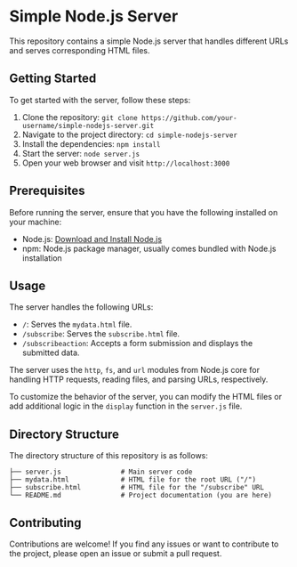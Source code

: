 # Simple Node.js Server

This repository contains a simple Node.js server that handles different URLs and serves corresponding HTML files.

## Getting Started

To get started with the server, follow these steps:

1. Clone the repository: `git clone https://github.com/your-username/simple-nodejs-server.git`
2. Navigate to the project directory: `cd simple-nodejs-server`
3. Install the dependencies: `npm install`
4. Start the server: `node server.js`
5. Open your web browser and visit `http://localhost:3000`

## Prerequisites

Before running the server, ensure that you have the following installed on your machine:

- Node.js: [Download and Install Node.js](https://nodejs.org)
- npm: Node.js package manager, usually comes bundled with Node.js installation

## Usage

The server handles the following URLs:

- `/`: Serves the `mydata.html` file.
- `/subscribe`: Serves the `subscribe.html` file.
- `/subscribeaction`: Accepts a form submission and displays the submitted data.

The server uses the `http`, `fs`, and `url` modules from Node.js core for handling HTTP requests, reading files, and parsing URLs, respectively.

To customize the behavior of the server, you can modify the HTML files or add additional logic in the `display` function in the `server.js` file.

## Directory Structure

The directory structure of this repository is as follows:

```
├── server.js               # Main server code
├── mydata.html             # HTML file for the root URL ("/")
├── subscribe.html          # HTML file for the "/subscribe" URL
└── README.md               # Project documentation (you are here)
```

## Contributing

Contributions are welcome! If you find any issues or want to contribute to the project, please open an issue or submit a pull request.


